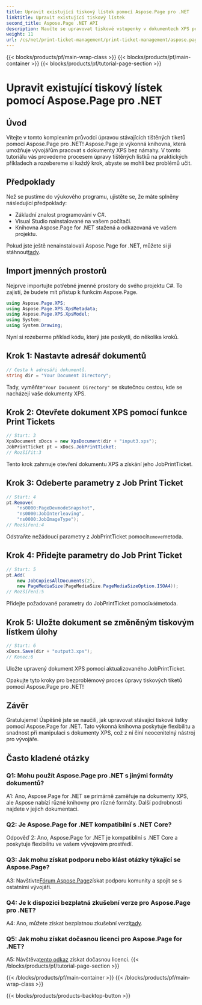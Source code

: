 ```yaml
---
title: Upravit existující tiskový lístek pomocí Aspose.Page pro .NET
linktitle: Upravit existující tiskový lístek
second_title: Aspose.Page .NET API
description: Naučte se upravovat tiskové vstupenky v dokumentech XPS pomocí Aspose.Page for .NET. Průvodce krok za krokem pro vývojáře. Vylepšete ovládání tisku dokumentů bez námahy.
weight: 11
url: /cs/net/print-ticket-management/print-ticket-management/aspose.page/
---
```


{{< blocks/products/pf/main-wrap-class >}}
{{< blocks/products/pf/main-container >}}
{{< blocks/products/pf/tutorial-page-section >}}

# Upravit existující tiskový lístek pomocí Aspose.Page pro .NET

## Úvod

Vítejte v tomto komplexním průvodci úpravou stávajících tištěných tiketů pomocí Aspose.Page pro .NET! Aspose.Page je výkonná knihovna, která umožňuje vývojářům pracovat s dokumenty XPS bez námahy. V tomto tutoriálu vás provedeme procesem úpravy tištěných lístků na praktických příkladech a rozebereme si každý krok, abyste se mohli bez problémů učit.

## Předpoklady

Než se pustíme do výukového programu, ujistěte se, že máte splněny následující předpoklady:

- Základní znalost programování v C#.
- Visual Studio nainstalované na vašem počítači.
- Knihovna Aspose.Page for .NET stažená a odkazovaná ve vašem projektu.

 Pokud jste ještě nenainstalovali Aspose.Page for .NET, můžete si ji stáhnout[tady](https://releases.aspose.com/page/net/).

## Import jmenných prostorů

Nejprve importujte potřebné jmenné prostory do svého projektu C#. To zajistí, že budete mít přístup k funkcím Aspose.Page.

```csharp
using Aspose.Page.XPS;
using Aspose.Page.XPS.XpsMetadata;
using Aspose.Page.XPS.XpsModel;
using System;
using System.Drawing;
```

Nyní si rozeberme příklad kódu, který jste poskytli, do několika kroků.

## Krok 1: Nastavte adresář dokumentů

```csharp
// Cesta k adresáři dokumentů.
string dir = "Your Document Directory";
```

 Tady, vyměňte`"Your Document Directory"` se skutečnou cestou, kde se nacházejí vaše dokumenty XPS.

## Krok 2: Otevřete dokument XPS pomocí funkce Print Tickets

```csharp
// Start: 3
XpsDocument xDocs = new XpsDocument(dir + "input3.xps");
JobPrintTicket pt = xDocs.JobPrintTicket;
// Rozšířit:3
```

Tento krok zahrnuje otevření dokumentu XPS a získání jeho JobPrintTicket.

## Krok 3: Odeberte parametry z Job Print Ticket

```csharp
// Start: 4
pt.Remove(
	"ns0000:PageDevmodeSnapshot",
	"ns0000:JobInterleaving",
	"ns0000:JobImageType");
// Rozšíření:4
```

 Odstraňte nežádoucí parametry z JobPrintTicket pomocí`Remove`metoda.

## Krok 4: Přidejte parametry do Job Print Ticket

```csharp
// Start: 5
pt.Add(
	new JobCopiesAllDocuments(2),
	new PageMediaSize(PageMediaSize.PageMediaSizeOption.ISOA4));
// Rozšíření:5
```

 Přidejte požadované parametry do JobPrintTicket pomocí`Add`metoda.

## Krok 5: Uložte dokument se změněným tiskovým lístkem úlohy

```csharp
// Start: 6
xDocs.Save(dir + "output3.xps");
// Konec:6
```

Uložte upravený dokument XPS pomocí aktualizovaného JobPrintTicket.

Opakujte tyto kroky pro bezproblémový proces úpravy tiskových tiketů pomocí Aspose.Page pro .NET!

## Závěr

Gratulujeme! Úspěšně jste se naučili, jak upravovat stávající tiskové lístky pomocí Aspose.Page for .NET. Tato výkonná knihovna poskytuje flexibilitu a snadnost při manipulaci s dokumenty XPS, což z ní činí neocenitelný nástroj pro vývojáře.

## Často kladené otázky

### Q1: Mohu použít Aspose.Page pro .NET s jinými formáty dokumentů?

A1: Ano, Aspose.Page for .NET se primárně zaměřuje na dokumenty XPS, ale Aspose nabízí různé knihovny pro různé formáty. Další podrobnosti najdete v jejich dokumentaci.

### Q2: Je Aspose.Page for .NET kompatibilní s .NET Core?

Odpověď 2: Ano, Aspose.Page for .NET je kompatibilní s .NET Core a poskytuje flexibilitu ve vašem vývojovém prostředí.

### Q3: Jak mohu získat podporu nebo klást otázky týkající se Aspose.Page?

 A3: Navštivte[Fórum Aspose.Page](https://forum.aspose.com/c/page/39)získat podporu komunity a spojit se s ostatními vývojáři.

### Q4: Je k dispozici bezplatná zkušební verze pro Aspose.Page pro .NET?

 A4: Ano, můžete získat bezplatnou zkušební verzi[tady](https://releases.aspose.com/).

### Q5: Jak mohu získat dočasnou licenci pro Aspose.Page for .NET?

 A5: Návštěva[tento odkaz](https://purchase.aspose.com/temporary-license/) získat dočasnou licenci.
{{< /blocks/products/pf/tutorial-page-section >}}

{{< /blocks/products/pf/main-container >}}
{{< /blocks/products/pf/main-wrap-class >}}

{{< blocks/products/products-backtop-button >}}
